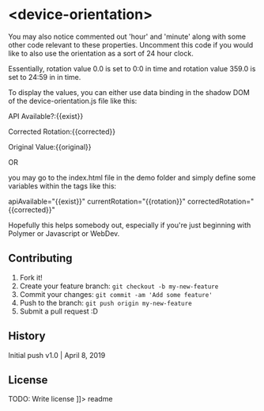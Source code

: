 # \<device-orientation\>

<snippet>
  <content><![CDATA[
# ${1: device-orientation}
A simple polymer element that uses the deviceorientation web event to display the orientation of your device.
It displays the correct orientation by assuming that the orientation the device was originally in is the "start" orientation or the "origin"
## Installation
TODO
## Usage
The properties function offers:
1. 'original' which is the initially read value
2. 'rotation' which is the currently read value
3. 'corrected' which is the original - rotation to obtain a "corrected" value.
4. 'absolute' a Boolean variable expressing whether the orientation read is absolute or relative (most likely relative in modern browsers)
5. 'exist' a Boolean variable which tells whether the device is capable of providing orientation data or not.
6. 'counter' a pretty much useless counter that tells you how many times the event was called by the browsers

You may also notice commented out 'hour' and 'minute' along with some other code relevant to these properties. Uncomment this code if you would like to also
use the orientation as a sort of 24 hour clock.

Essentially, rotation value 0.0 is set to 0:0 in time
and rotation value 359.0 is set to 24:59 in in time.

To display the values, you can either use data binding in the shadow DOM of the device-orientation.js file like this:

<span><p>API Available?:{{exist}}</p></span>
<span><p>Corrected Rotation:{{corrected}}</p></span>
<span><p>Original Value:{{original}}</p></span>

OR

you may go to the index.html file in the demo folder and simply define some variables within the tags like this:

<device-orientation>
  apiAvailable="{{exist}}"
  currentRotation="{{rotation}}"
  correctedRotation="{{corrected}}"
</device-orientation>

Hopefully this helps somebody out, especially if you're just beginning with Polymer or Javascript or WebDev.  

## Contributing
1. Fork it!
2. Create your feature branch: `git checkout -b my-new-feature`
3. Commit your changes: `git commit -am 'Add some feature'`
4. Push to the branch: `git push origin my-new-feature`
5. Submit a pull request :D

## History
Initial push v1.0 | April 8, 2019

## License
TODO: Write license
]]></content>
  <tabTrigger>readme</tabTrigger>
</snippet>
